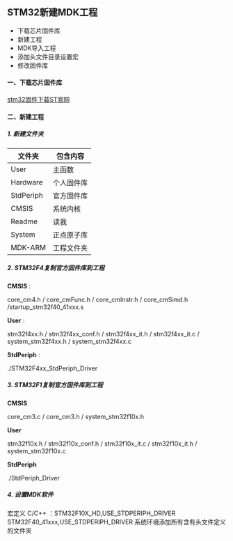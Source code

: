 ## STM32新建MDK工程

- 下载芯片固件库
- 新建工程
- MDK导入工程
- 添加头文件目录设置宏
- 修改固件库

#### 一、下载芯片固件库

  [stm32固件下载ST官网](http://www.st.com/zh/embedded-software/stm32-standard-peripheral-libraries.html?querycriteria=productId=LN1939)

#### 二、新建工程

##### 1. 新建文件夹

| 文件夹    | 包含内容   |
| --------- | ---------- |
| User      | 主函数     |
| Hardware  | 个人固件库 |
| StdPeriph | 官方固件库 |
| CMSIS     | 系统内核   |
| Readme    | 读我       |
| System    | 正点原子库 |
| MDK-ARM   | 工程文件夹 |

##### 2. STM32F4复制官方固件库到工程

**CMSIS** :

core_cm4.h / core_cmFunc.h / core_cmInstr.h / core_cmSimd.h  /startup_stm32f40_41xxx.s

**User** :

stm32f4xx.h / stm32f4xx_conf.h / stm32f4xx_it.h / stm32f4xx_it.c  / system_stm32f4xx.h  /
system_stm32f4xx.c

**StdPeriph** :

./STM32F4xx_StdPeriph_Driver

##### 3. STM32F1复制官方固件库到工程

**CMSIS**

core_cm3.c  / core_cm3.h  / system_stm32f10x.h

**User**

stm32f10x.h  /  stm32f10x_conf.h  / stm32f10x_it.c  / stm32f10x_it.h  / system_stm32f10x.c

**StdPeriph**

./StdPeriph_Driver

##### 4. 设置MDK软件

宏定义 C/C++ ：STM32F10X_HD,USE_STDPERIPH_DRIVER
              STM32F40_41xxx,USE_STDPERIPH_DRIVER
系统环境添加所有含有头文件定义的文件夹
